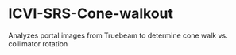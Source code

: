 # ICVI-SRS-Cone-walkout
Analyzes portal images from Truebeam to determine cone walk vs. collimator rotation
